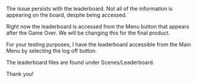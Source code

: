 The issue persists with the leaderboard. Not all of the information is appearing on the board, despite being accessed.

Right now the leaderboard is accessed from the Menu button that appears after the Game Over. We will be changing this
for the final product.

For your testing purposes, I have the leaderboard accessible from the Main Menu by selecting the log off button.

The leaderboard files are found under Scenes/Leaderboard.

Thank you!
